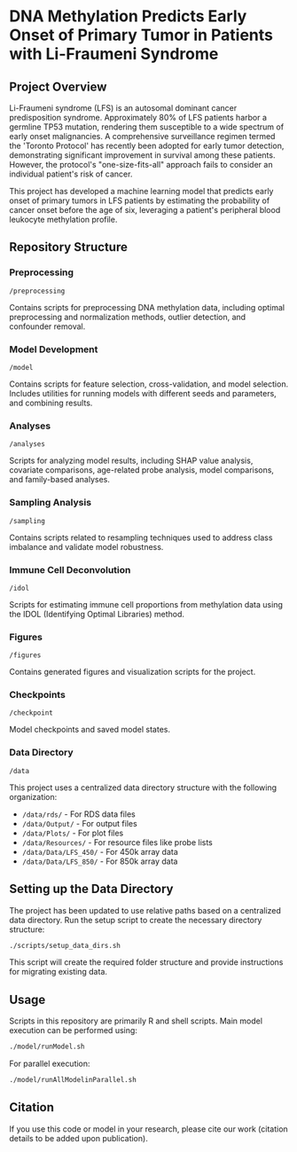 # DNA Methylation Predicts Early Onset of Primary Tumor in Patients with Li-Fraumeni Syndrome

## Project Overview

Li-Fraumeni syndrome (LFS) is an autosomal dominant cancer predisposition syndrome. Approximately 80% of LFS patients harbor a germline TP53 mutation, rendering them susceptible to a wide spectrum of early onset malignancies. A comprehensive surveillance regimen termed the 'Toronto Protocol' has recently been adopted for early tumor detection, demonstrating significant improvement in survival among these patients. However, the protocol's "one-size-fits-all" approach fails to consider an individual patient's risk of cancer.

This project has developed a machine learning model that predicts early onset of primary tumors in LFS patients by estimating the probability of cancer onset before the age of six, leveraging a patient's peripheral blood leukocyte methylation profile.

## Repository Structure

### Preprocessing

```
/preprocessing
```

Contains scripts for preprocessing DNA methylation data, including optimal preprocessing and normalization methods, outlier detection, and confounder removal.

### Model Development

```
/model
```

Contains scripts for feature selection, cross-validation, and model selection. Includes utilities for running models with different seeds and parameters, and combining results.

### Analyses

```
/analyses
```

Scripts for analyzing model results, including SHAP value analysis, covariate comparisons, age-related probe analysis, model comparisons, and family-based analyses.

### Sampling Analysis

```
/sampling
```

Contains scripts related to resampling techniques used to address class imbalance and validate model robustness.

### Immune Cell Deconvolution

```
/idol
```

Scripts for estimating immune cell proportions from methylation data using the IDOL (Identifying Optimal Libraries) method.

### Figures

```
/figures
```

Contains generated figures and visualization scripts for the project.

### Checkpoints

```
/checkpoint
```

Model checkpoints and saved model states.

### Data Directory

```
/data
```

This project uses a centralized data directory structure with the following organization:

- `/data/rds/` - For RDS data files
- `/data/Output/` - For output files
- `/data/Plots/` - For plot files  
- `/data/Resources/` - For resource files like probe lists
- `/data/Data/LFS_450/` - For 450k array data
- `/data/Data/LFS_850/` - For 850k array data

## Setting up the Data Directory

The project has been updated to use relative paths based on a centralized data directory. Run the setup script to create the necessary directory structure:

```bash
./scripts/setup_data_dirs.sh
```

This script will create the required folder structure and provide instructions for migrating existing data.

## Usage

Scripts in this repository are primarily R and shell scripts. Main model execution can be performed using:

```bash
./model/runModel.sh
```

For parallel execution:

```bash
./model/runAllModelinParallel.sh
```

## Citation

If you use this code or model in your research, please cite our work (citation details to be added upon publication).


